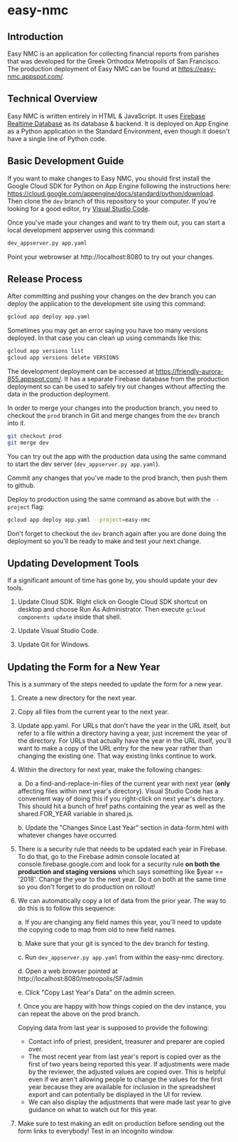 # easy-nmc

## Introduction
Easy NMC is an application for collecting financial reports from parishes that was developed for the Greek Orthodox Metropolis of San Francisco. The production deployment of Easy NMC can be found at https://easy-nmc.appspot.com/. 

## Technical Overview
Easy NMC is written entirely in HTML & JavaScript. It uses [Firebase Realtime Database](https://firebase.google.com/products/database/) as its database & backend. It is deployed on App Engine as a Python application in the Standard Environment, even though it doesn't have a single line of Python code.

## Basic Development Guide
If you want to make changes to Easy NMC, you should first install the Google Cloud SDK for Python on App Engine following the instructions here: https://cloud.google.com/appengine/docs/standard/python/download. Then clone the `dev` branch of this repository to your computer. If you're looking for a good editor, try [Visual Studio Code](https://code.visualstudio.com/).

Once you've made your changes and want to try them out, you can start a local development appserver using this command:

``` bash
dev_appserver.py app.yaml
```

Point your webrowser at http://localhost:8080 to try out your changes.

## Release Process
After committing and pushing your changes on the dev branch you can deploy the application to the development site using this command:

``` bash
gcloud app deploy app.yaml
```

Sometimes you may get an error saying you have too many versions deployed. In that case you can clean up using commands like this:

``` bash
gcloud app versions list
gcloud app versions delete VERSIONS
```

The development deployment can be accessed at https://friendly-aurora-855.appspot.com/. It has a separate Firebase database from the production deployment so can be used to safely try out changes without affecting the data in the production deployment.

In order to merge your changes into the production branch, you need to checkout the `prod` branch in Git and merge changes from the `dev` branch into it. 

``` bash
git checkout prod
git merge dev
```

You can try out the app with the production data using the same command to start the dev server (`dev_appserver.py app.yaml`). 

Commit any changes that you've made to the prod branch, then push them to github.

Deploy to production using the same command as above but with the `--project` flag: 

``` bash
gcloud app deploy app.yaml --project=easy-nmc
```

Don't forget to checkout the `dev` branch again after you are done doing the deployment so you'll be ready to make and test your next change.

## Updating Development Tools
If a significant amount of time has gone by, you should update your dev tools.

1. Update Cloud SDK. Right click on Google Cloud SDK shortcut on desktop and choose Run As Administrator. Then execute `gcloud components update` inside that shell.

2. Update Visual Studio Code.

3. Update Git for Windows.

## Updating the Form for a New Year
This is a summary of the steps needed to update the form for a new year.

1. Create a new directory for the next year.
2. Copy all files from the current year to the next year.
3. Update app.yaml. For URLs that don't have the year in the URL itself, but refer to a file within a directory having a year, just increment the year of the directory. For URLs that actually have the year in the URL itself, you'll want to make a copy of the URL entry for the new year rather than changing the existing one. That way existing links continue to work.
4. Within the directory for next year, make the following changes:

    a. Do a find-and-replace-in-files of the current year with next year (**only** affecting files within next year's directory). Visual Studio Code has a convenient way of doing this if you right-click on next year's directory. This should hit a bunch of href paths containing the year as well as the shared.FOR_YEAR variable in shared.js.

    b. Update the "Changes Since Last Year" section in data-form.html with whatever changes have occurred.

5. There is a security rule that needs to be updated each year in Firebase.
To do that, go to the Firebase admin console located at console.firebase.google.com and look for a security rule 
**on both the production and staging versions** which says something like $year == '2018'. Change the year
to the next year. Do it on both at the same time so you don't forget to do production on rollout!

6. We can automatically copy a lot of data from the prior year. The way to do this is to follow this sequence:

    a. If you are changing any field names this year, you'll need to update the copying code to map from old
       to new field names.

    b. Make sure that your git is synced to the dev branch for testing.

    c. Run `dev_appserver.py app.yaml` from within the easy-nmc directory.

    d. Open a web browser pointed at http://localhost:8080/metropolis/SF/admin

    e. Click "Copy Last Year's Data" on the admin screen.  

    f. Once you are happy with how things copied on the dev instance, you can repeat the above on the prod
       branch.

   Copying data from last year is supposed to provide the following:

     * Contact info of priest, president, treasurer and preparer are copied over.     
     * The most recent year from last year's report is copied over as the first of two years being reported this
       year. If adjustments were made by the reviewer, the adjusted values are copied over. This is helpful even 
       if we aren't allowing people to change the values for the first year because they are available for
       inclusion in the spreadsheet export and can potentially be displayed in the UI for review.     
     * We can also display the adjustments that were made last year to give guidance on what to watch out for
       this year.

7. Make sure to test making an edit on production before sending out the form links to everybody! Test in an
incognito window.